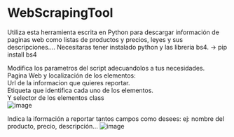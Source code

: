# WebScrapingTool
Utiliza esta herramienta escrita en Python para descargar información de paginas web como listas de productos y precios, leyes y sus descripciones....
Necesitaras tener instalado python y las libreria bs4. -> pip install bs4

Modifica los parametros del script adecuandolos a tus necesidades.<br/>
Pagina Web y localización de los elementos:<br/>
  Url de la informacion que quieres reportar.<br/>
  Etiqueta que identifica cada uno de los elementos.<br/>
  Y selector de los elementos class<br/>
  ![image](https://user-images.githubusercontent.com/70807950/203071438-3f83f5ee-46a1-431d-84a4-78650ebf768d.png)

Indica la iformación a reportar tantos campos como desees:
  ej: nombre del producto, precio, descripción...
  ![image](https://user-images.githubusercontent.com/70807950/203071614-b216dd61-a7ba-4e03-a6b2-607855d155ec.png)
